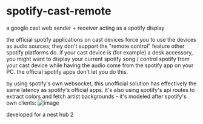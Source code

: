 # spotify-cast-remote
a google cast web sender + receiver acting as a spotify display  

the official spotify applications on cast devices force you to use the devices as audio sources; they don't support the "remote control" feature other spotify platforms do. if your cast device is (for example) a desk accessory, you might want to display your current spotify song / control spotify from your cast device while having the audio come from the spotify app on your PC. the official spotify apps don't let you do this.  

by using spotify's own websocket, this unofficial solution has effectively the same latency as spotify's official apps. it's also using spotify's api routes to extract colors and fetch artist backgrounds - it's modeled after spotify's own clients:
![image](https://github.com/user-attachments/assets/92654e9c-9ba0-48bc-b2ec-4a8e9ed90dd6)

developed for a nest hub 2
